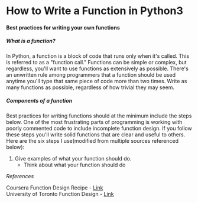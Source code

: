 <h1>How to Write a Function in Python3</h1>
<h4>Best practices for writing your own functions</h4>

<h5>What is a function?</h5>
In Python, a function is a block of code that runs only when it's called.  This is referred to as a "function call."  Functions can be simple or complex, but regardless, you'll want to use functions as extensively as possible.  There's an unwritten rule among programmers that a function should be used anytime you'll type that same piece of code more than two times.  Write as many functions as possible, regardless of how trivial they may seem.

<h5>Components of a function</h5>
Best practices for writing functions should at the minimum include the steps below.  One of the most frustrating parts of programming is working with poorly commented code to include incomplete function design.  If you follow these steps you'll write solid functions that are clear and useful to others.  Here are the six steps I use(modified from multiple sources referenced below):

1.  Give examples of what your function should do.
    - Think about what your function should do
    
    
*References*

Coursera Function Design Recipe - [Link](https://d18ky98rnyall9.cloudfront.net/_96168b6c868aaef1d7f57b6f4a7b0b03_designrecipe.html?Expires=1545264000&Signature=Ezo-CSNHqxbb8ZTV7ayNqkZzwBzqQHmGTLPhPi5eylik8mReyYhlk0MvNnSoF8kF5EOgTm8itHqZ~o9JNzczcHTqCi~45Dam8w5tYfvdPvnUUSETfCFoR~kt8HVWURqnnMWJnHDz9KIJovlQTbOI64oKG4s8Kfylsh-~WnlRIPo_&Key-Pair-Id=APKAJLTNE6QMUY6HBC5A)<br>
University of Toronto Function Design - [Link](http://www.cs.toronto.edu/~ahchinaei/teaching/20165/csc148/function_design_recipe.pdf)
